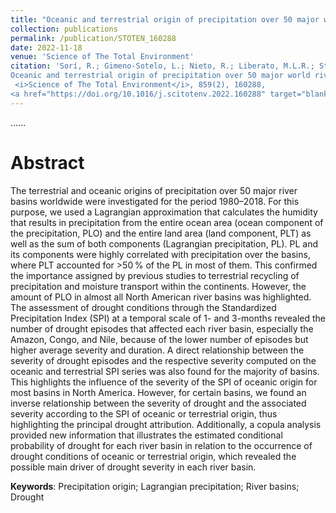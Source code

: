 ```yaml
---
title: "Oceanic and terrestrial origin of precipitation over 50 major world river basins: Implications for the occurrence of drought"
collection: publications
permalink: /publication/STOTEN_160288
date: 2022-11-18
venue: 'Science of The Total Environment'
citation: 'Sorí, R.; Gimeno-Sotelo, L.; Nieto, R.; Liberato, M.L.R.; Stojanovic, M.; <b>Pérez-Alarcón, A.</b>; Fernández-Alvarez, J.C.; Gimeno, L. (2022).
Oceanic and terrestrial origin of precipitation over 50 major world river basins: Implications for the occurrence of drought.
 <i>Science of The Total Environment</i>, 859(2), 160288,
<a href="https://doi.org/10.1016/j.scitotenv.2022.160288" target="blank">https://doi.org/10.1016/j.scitotenv.2022.160288</a>'
---
```


......  

# Abstract

The terrestrial and oceanic origins of precipitation over 50 major river basins worldwide were investigated for the period 1980–2018.
For this purpose, we used a Lagrangian approximation that calculates the humidity that results in precipitation from the entire ocean 
area (ocean component of the precipitation, PLO) and the entire land area (land component, PLT) as well as the sum of both components 
(Lagrangian precipitation, PL). PL and its components were highly correlated with precipitation over the basins, where PLT accounted
for >50 % of the PL in most of them. This confirmed the importance assigned by previous studies to terrestrial recycling of precipitation
and moisture transport within the continents. However, the amount of PLO in almost all North American river basins was highlighted. 
The assessment of drought conditions through the Standardized Precipitation Index (SPI) at a temporal scale of 1- and 3-months revealed 
the number of drought episodes that affected each river basin, especially the Amazon, Congo, and Nile, because of the lower number of
episodes but higher average severity and duration. A direct relationship between the severity of drought episodes and the respective 
severity computed on the oceanic and terrestrial SPI series was also found for the majority of basins. This highlights the influence of
the severity of the SPI of oceanic origin for most basins in North America. However, for certain basins, we found an inverse relationship
between the severity of drought and the associated severity according to the SPI of oceanic or terrestrial origin, thus highlighting the
principal drought attribution. Additionally, a copula analysis provided new information that illustrates the estimated conditional 
probability of drought for each river basin in relation to the occurrence of drought conditions of oceanic or terrestrial origin, which
revealed the possible main driver of drought severity in each river basin.

<b>Keywords</b>: Precipitation origin; Lagrangian precipitation; River basins; Drought
